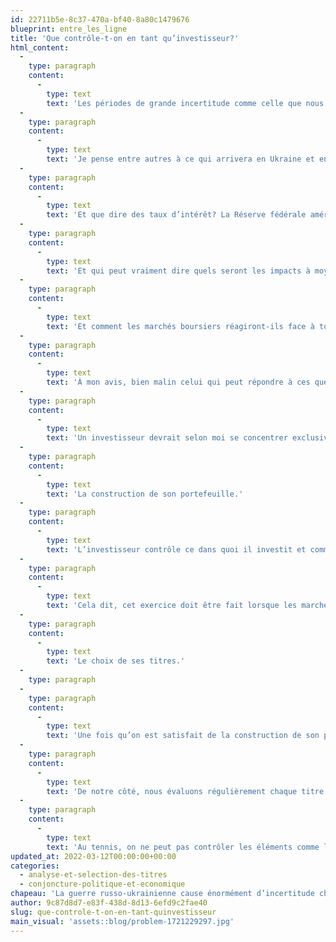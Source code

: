 ```yaml
---
id: 22711b5e-8c37-470a-bf40-8a80c1479676
blueprint: entre_les_ligne
title: 'Que contrôle-t-on en tant qu’investisseur?'
html_content:
  -
    type: paragraph
    content:
      -
        type: text
        text: 'Les périodes de grande incertitude comme celle que nous traversons font réaliser à quel point les investisseurs sont confrontés à d’innombrables facteurs et variables qui peuvent influer grandement sur la valeur de leur portefeuille et sur lesquels ils n’exercent absolument aucun contrôle.'
  -
    type: paragraph
    content:
      -
        type: text
        text: 'Je pense entre autres à ce qui arrivera en Ukraine et en Russie. Le conflit dégénérera-t-il ou sommes-nous près d’une résolution entre les deux pays? Quel sera l’impact économique du conflit? On a vu à quel point il a eu un impact majeur sur les prix de nombreuses denrées, à commencer par le pétrole, mais aussi sur les cours de plusieurs métaux et sur les céréales. C’est sans compter les problèmes qu’engendre le conflit du point de vue du transport et de la logistique en Europe. Il est probable qu’au cours des mois à venir la situation exacerbera une inflation déjà élevée.'
  -
    type: paragraph
    content:
      -
        type: text
        text: 'Et que dire des taux d’intérêt? La Réserve fédérale américaine ralentira-t-elle le rythme des hausses de son taux directeur au cours des prochains mois en raison de ce conflit et du ralentissement économique qu’il pourrait provoquer à travers le monde?'
  -
    type: paragraph
    content:
      -
        type: text
        text: 'Et qui peut vraiment dire quels seront les impacts à moyen terme de ce conflit? Accélérera-t-il le mouvement déjà amorcé vers les énergies renouvelables? Ou au contraire, le Canada et les États-Unis choisiront-ils d’investir davantage dans leur production de pétrole afin de s’affranchir encore plus des autres pays et d’aider l’Europe à réduire sa dépendance envers le gaz et le pétrole russe?'
  -
    type: paragraph
    content:
      -
        type: text
        text: 'Et comment les marchés boursiers réagiront-ils face à toute cette inquiétude et à ces variables hautement volatiles dans les prochains mois?'
  -
    type: paragraph
    content:
      -
        type: text
        text: 'À mon avis, bien malin celui qui peut répondre à ces questions avec confiance. Certainement pas moi. De fait, je crois que c’est toujours une grave erreur pour l’investisseur à long terme de tenter de faire des prévisions économiques ou géopolitiques et d’investir en fonction de celles-ci.'
  -
    type: paragraph
    content:
      -
        type: text
        text: 'Un investisseur devrait selon moi se concentrer exclusivement sur les quelques facteurs qu’il contrôle et faire abstraction de tout le reste. Quels sont ces facteurs?'
  -
    type: paragraph
    content:
      -
        type: text
        text: 'La construction de son portefeuille.'
  -
    type: paragraph
    content:
      -
        type: text
        text: 'L’investisseur contrôle ce dans quoi il investit et comment son portefeuille est construit. Il doit en premier lieu s’assurer que son allocation entre les diverses classes d’actif (principalement les actions et les obligations) est adéquate et correspond bien à son profil d’investisseur. En deuxième lieu, il doit s’assurer d’une bonne diversification de son portefeuille.'
  -
    type: paragraph
    content:
      -
        type: text
        text: 'Cela dit, cet exercice doit être fait lorsque les marchés boursiers sont relativement calmes et non pas au beau milieu d’une forte correction.'
  -
    type: paragraph
    content:
      -
        type: text
        text: 'Le choix de ses titres.'
  -
    type: paragraph
  -
    type: paragraph
    content:
      -
        type: text
        text: 'Une fois qu’on est satisfait de la construction de son portefeuille, on peut porter son attention sur chacun des titres qui le composent.'
  -
    type: paragraph
    content:
      -
        type: text
        text: 'De notre côté, nous évaluons régulièrement chaque titre que nous détenons en portefeuille de manière aussi objective que possible. La situation en Europe a-t-elle une incidence sur certains de ces titres? Nos sociétés réalisent-elles d’importants revenus en Ukraine ou en Russie? Nos sociétés sont-elles en mesure de contrer l’inflation en augmentant leurs prix? Certaines de nos sociétés sont-elles trop endettées et susceptibles de connaître des difficultés financières advenant un prolongement de la guerre? La guerre augmente-t-elle les risques pour certaines de nos entreprises? Certains de nos titres sont-ils trop chers par rapport à nos évaluations? D’autres sont-ils devenus des achats attrayants avec la chute récente des marchés?'
  -
    type: paragraph
    content:
      -
        type: text
        text: 'Au tennis, on ne peut pas contrôler les éléments comme le vent, le soleil ou la chaleur. On ne peut pas faire grand-chose non plus pour contrôler son adversaire. Tout ce qu’on peut faire est de se concentrer sur son jeu, la stratégie qu’on adopte et qu’on ajuste en fonction de la situation. C’est la même chose en investissement.'
updated_at: 2022-03-12T00:00:00+00:00
categories:
  - analyse-et-selection-des-titres
  - conjoncture-politique-et-economique
chapeau: 'La guerre russo-ukrainienne cause énormément d’incertitude chez les investisseurs. Elle a aussi causé beaucoup de volatilité et entraîné les marchés boursiers à la baisse au cours des dernières semaines, ajoutant à la correction déjà en cours en raison de la hausse à venir des taux d’intérêt.'
author: 9c87d8d7-e83f-438d-8d13-6efd9c2fae40
slug: que-controle-t-on-en-tant-quinvestisseur
main_visual: 'assets::blog/problem-1721229297.jpg'
---
```


